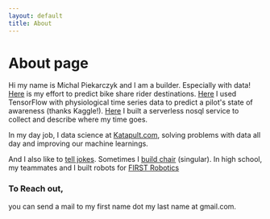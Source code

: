 ```yaml
---
layout: default
title: About
---
```

# About page

Hi my name is Michal Piekarczyk and I am a builder. Especially with data! [Here](https://github.com/namoopsoo/learn-citibike) is my effort to predict bike share rider destinations. [Here](https://github.com/namoopsoo/aviation-pilot-physiology-hmm) I used TensorFlow with physiological time series data to predict a pilot's state of awareness (thanks Kaggle!). [Here](https://github.com/namoopsoo/time-parser) I built a serverless nosql service to collect and describe where my time goes.

In my day job, I data science at [Katapult.com](https://katapult.com), solving problems with data all day and improving our machine learnings.

And I also like to [tell jokes](http://dadjests.com). Sometimes I [build chair](https://my-blog-content.s3.amazonaws.com/2018/chair/2017-06-01+22.15.02-chair.jpg) (singular). In high school, my teammates and I built robots for [FIRST Robotics](https://en.wikipedia.org/wiki/FIRST_Robotics_Competition)

### To Reach out,
you can send a mail to my first name dot my last name at gmail.com.

